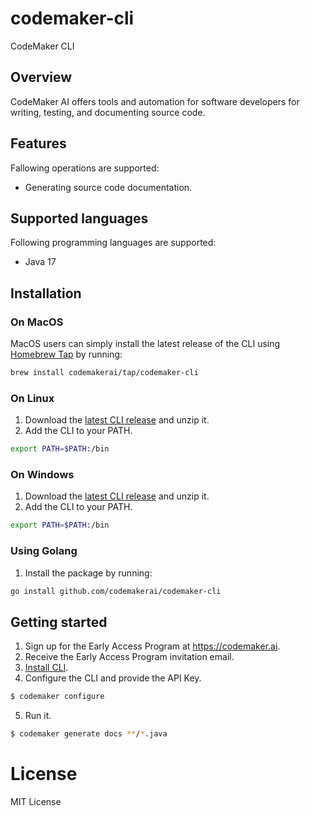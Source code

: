 # codemaker-cli

CodeMaker CLI

## Overview

CodeMaker AI offers tools and automation for software developers for writing, testing, and documenting source code.

## Features

Fallowing operations are supported:

* Generating source code documentation.

## Supported languages

Following programming languages are supported:

* Java 17

## Installation

### On MacOS

MacOS users can simply install the latest release of the CLI using [Homebrew Tap](https://github.com/codemakerai/homebrew-tap) by running:

```bash
brew install codemakerai/tap/codemaker-cli
```

### On Linux

1. Download the [latest CLI release](https://github.com/codemakerai/codemaker-cli/releases) and unzip it.
2. Add the CLI to your PATH.

```bash
export PATH=$PATH:/bin
```

### On Windows

1. Download the [latest CLI release](https://github.com/codemakerai/codemaker-cli/releases) and unzip it.
2. Add the CLI to your PATH.

```bash
export PATH=$PATH:/bin
```

### Using Golang

1. Install the package by running:

```bash
go install github.com/codemakerai/codemaker-cli
```

## Getting started

1. Sign up for the Early Access Program at https://codemaker.ai.
2. Receive the Early Access Program invitation email. 
3. [Install CLI](#installation).
4. Configure the CLI and provide the API Key.

```bash
$ codemaker configure
```

5. Run it.

```bash
$ codemaker generate docs **/*.java
```

# License

MIT License